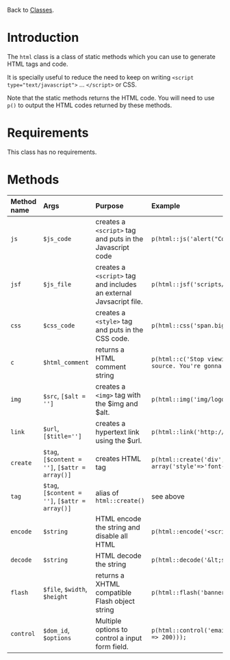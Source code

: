Back to [Classes](Classes.md).

# Introduction #

The `html` class is a class of static methods which you can use to generate HTML tags and code.

It is specially useful to reduce the need to keep on writing `<script type="text/javascript">` ... `</script>` or CSS.

Note that the static methods returns the HTML code. You will need to use `p()` to output the HTML codes returned by these methods.

# Requirements #
This class has no requirements.

# Methods #

| **Method name** | **Args** | **Purpose** | **Example** |
|:----------------|:---------|:------------|:------------|
| `js`            | `$js_code` | creates a `<script>` tag and puts in the Javascript code  | `p(html::js('alert("Cool!");'));` |
| `jsf`           | `$js_file` | creates a `<script>` tag and includes an external Javsacript file. | `p(html::jsf('scripts/jquery.js'));` |
| `css`           | `$css_code` | creates a `<style>` tag and puts in the CSS code. | `p(html::css('span.bigfonts{font-size:150%;}'));` |
| `c`             | `$html_comment` | returns a HTML comment string | `p(html::c('Stop viewing my application HTML source. You're gonna get nothing!'));` |
| `img`           | `$src`, `[$alt = '']` | creates a `<img>` tag with the $img and $alt.| `p(html::img('img/logo.png', 'Logo'));` |
| `link`          | `$url`, `[$title='']` | creates a hypertext link using the $url. | `p(html::link('http://example.com'));` |
| `create`        | `$tag`, `[$content = '']`, `[$attr = array()]` | creates HTML tag | `p(html::create('div','in a div section.'), array('style'=>'font-size:150%'));` |
| `tag`           | `$tag`, `[$content = '']`, `[$attr = array()]` | alias of `html::create()` | see above   |
| `encode`        | `$string` | HTML encode the string and disable all HTML | `p(html::encode('<script>'));` |
| `decode`        | `$string` | HTML decode the string | `p(html::decode('&lt;script&gt;'));` |
| `flash`         | `$file`, `$width`, `$height` | returns a XHTML compatible Flash object string | `p(html::flash('banner.swf',700,200));` |
| `control`       | `$dom_id`, `$options` | Multiple options to control a input form field. | `p(html::control('email_address',array('maxlength' => 200)));` |